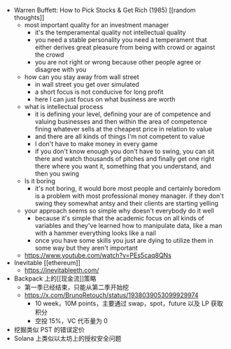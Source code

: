 - Warren Buffett: How to Pick Stocks & Get Rich (1985) [[random thoughts]]
	- most important quality for an investment manager
		- it's the temperamental quality not intellectual quality
		- you need a stable personality you need a temperament that either derives great pleasure from being with crowd or against the crowd
		- you are not right or wrong because other people agree or disagree with you
	- how can you stay away from wall street
		- in wall street you get over simulated
		- a short focus is not conducive for long profit
		- here I can just focus on what business are worth
	- what is intellectual process
		- it is defining your level, defining your are of competence and valuing businesses and then within the area of competence fining whatever sells at the cheapest price in relation to value
		- and there are all kinds of things I'm not competent to value
		- I don't have to make money in every game
		- if you don't know enough you don't have to swing, you can sit there and watch thousands of pitches and finally get one right there where you want it, something that you understand, and then you swing
	- Is it boring
		- it's not boring, it would bore most people and certainly boredom is a problem with most professional money manager. if they don't swing they somewhat antsy and their clients are starting yelling
	- your approach seems so simple why doesn't everybody do it well
		- because it's simple that the academic focus on all kinds of variables and they've learned how to manipulate data, like a man with a hammer everything looks like a nail
		- once you have some skills you just are dying to utilize them in some way but they aren't important
	- https://www.youtube.com/watch?v=PEs5caq8QNs
- Inevitable [[ethereum]]
	- https://inevitableeth.com/
- Backpack 上的[[现金流]]策略
	- 第一季已经结束，只能从第二季开始挖
	- https://x.com/BrunoRetouch/status/1938039053099929974
		- 10 week，10M points，主要通过 swap，spot，future 以及 LP 获取积分
		- 空投 15%，VC 代币量为 0
- 挖掘类似 PST 的错误定价
- Solana 上类似以太坊上的授权安全问题